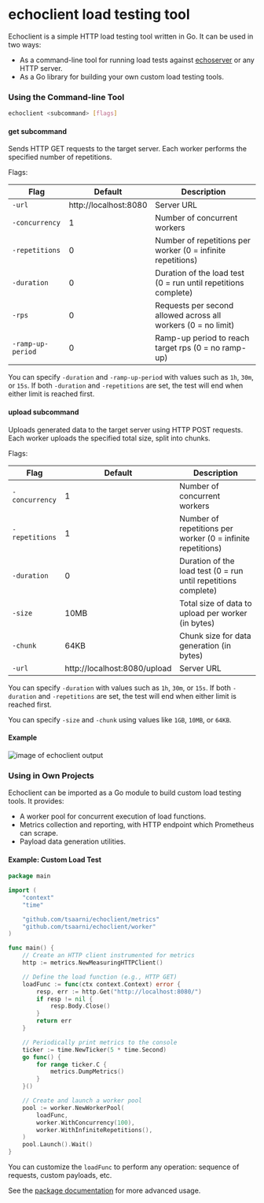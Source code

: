 # echoclient load testing tool

Echoclient is a simple HTTP load testing tool written in Go.
It can be used in two ways:

- As a command-line tool for running load tests against [echoserver](https://github.com/tsaarni/echoserver) or any HTTP server.
- As a Go library for building your own custom load testing tools.

### Using the Command-line Tool

```bash
echoclient <subcommand> [flags]
```

#### **get** subcommand

Sends HTTP GET requests to the target server.
Each worker performs the specified number of repetitions.

Flags:

| Flag              | Default               | Description                                                    |
| ----------------- | --------------------- | -------------------------------------------------------------- |
| `-url`            | http://localhost:8080 | Server URL                                                     |
| `-concurrency`    | 1                     | Number of concurrent workers                                   |
| `-repetitions`    | 0                     | Number of repetitions per worker (0 = infinite repetitions)    |
| `-duration`       | 0                     | Duration of the load test (0 = run until repetitions complete) |
| `-rps`            | 0                     | Requests per second allowed across all workers (0 = no limit)  |
| `-ramp-up-period` | 0                     | Ramp-up period to reach target rps (0 = no ramp-up)            |

You can specify `-duration` and `-ramp-up-period` with values such as `1h`, `30m`, or `15s`.
If both `-duration` and `-repetitions` are set, the test will end when either limit is reached first.

#### **upload** subcommand

Uploads generated data to the target server using HTTP POST requests.
Each worker uploads the specified total size, split into chunks.

Flags:

| Flag           | Default                      | Description                                                    |
| -------------- | ---------------------------- | -------------------------------------------------------------- |
| `-concurrency` | 1                            | Number of concurrent workers                                   |
| `-repetitions` | 1                            | Number of repetitions per worker (0 = infinite repetitions)    |
| `-duration`    | 0                            | Duration of the load test (0 = run until repetitions complete) |
| `-size`        | 10MB                         | Total size of data to upload per worker (in bytes)             |
| `-chunk`       | 64KB                         | Chunk size for data generation (in bytes)                      |
| `-url`         | http://localhost:8080/upload | Server URL                                                     |

You can specify `-duration` with values such as `1h`, `30m`, or `15s`.
If both `-duration` and `-repetitions` are set, the test will end when either limit is reached first.

You can specify `-size` and `-chunk` using values like `1GB`, `10MB`, or `64KB`.

#### Example

![image of echoclient output](https://github.com/user-attachments/assets/1683651c-b083-418f-93f3-4413632b959f)

### Using in Own Projects

Echoclient can be imported as a Go module to build custom load testing tools. It provides:

- A worker pool for concurrent execution of load functions.
- Metrics collection and reporting, with HTTP endpoint which Prometheus can scrape.
- Payload data generation utilities.

#### Example: Custom Load Test

```go
package main

import (
	"context"
	"time"

	"github.com/tsaarni/echoclient/metrics"
	"github.com/tsaarni/echoclient/worker"
)

func main() {
	// Create an HTTP client instrumented for metrics
	http := metrics.NewMeasuringHTTPClient()

	// Define the load function (e.g., HTTP GET)
	loadFunc := func(ctx context.Context) error {
		resp, err := http.Get("http://localhost:8080/")
		if resp != nil {
			resp.Body.Close()
		}
		return err
	}

	// Periodically print metrics to the console
	ticker := time.NewTicker(5 * time.Second)
	go func() {
		for range ticker.C {
			metrics.DumpMetrics()
		}
	}()

	// Create and launch a worker pool
	pool := worker.NewWorkerPool(
		loadFunc,
		worker.WithConcurrency(100),
		worker.WithInfiniteRepetitions(),
	)
	pool.Launch().Wait()
}
```

You can customize the `loadFunc` to perform any operation: sequence of requests, custom payloads, etc.

See the [package documentation](https://pkg.go.dev/github.com/tsaarni/echoclient) for more advanced usage.
